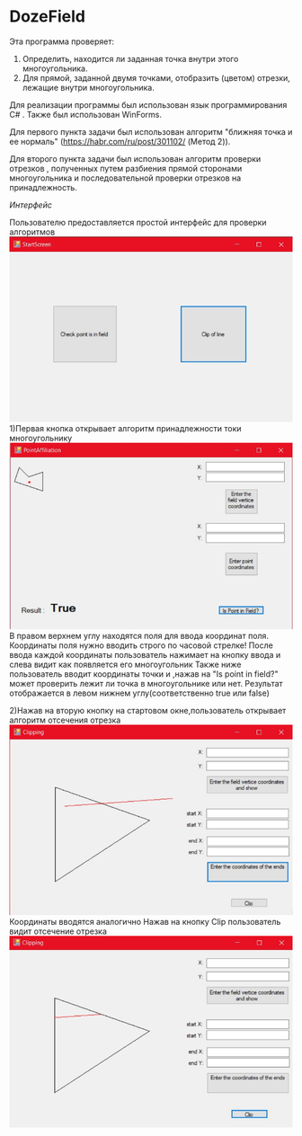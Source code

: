 # DozeField

Эта программа проверяет:  
1. Определить, находится ли заданная точка внутри этого многоугольника.
2. Для прямой, заданной двумя точками, отобразить (цветом) отрезки, лежащие внутри многоугольника.


Для реализации программы был использован язык программирования C# . Также был использован WinForms.

Для первого пункта задачи был использован алгоритм "ближняя точка и ее нормаль" (https://habr.com/ru/post/301102/ (Метод 2)). 

Для второго пункта задачи был использован алгоритм проверки отрезков , полученных путем разбиения прямой сторонами многоугольника и последовательной проверки отрезков на принадлежность.

*Интерфейс*

Пользователю предоставляется простой интерфейс для проверки алгоритмов
![](ShowInterface/StartWindow.jpg)
1)Первая кнопка открывает алгоритм принадлежности токи многоугольнику 
![](ShowInterface/PointAffiliation.jpg)
В правом верхнем углу находятся поля для ввода координат поля. Координаты поля нужно вводить строго по часовой стрелке!
После ввода каждой координаты пользователь нажимает на кнопку ввода и слева видит как появляется его многоугольник 
Также ниже пользователь вводит координаты точки и ,нажав на "Is point in field?" может проверить лежит ли точка в многоугольнике или нет.
Результат отображается в левом нижнем углу(соответственно true или false)

2)Нажав на вторую кнопку на стартовом окне,пользователь открывает алгоритм отсечения отрезка 
![](ShowInterface/ClippingWindow.jpg)
Координаты вводятся аналогично
Нажав на кнопку Clip пользователь видит отсечение отрезка
![](ShowInterface/Clip.jpg)
